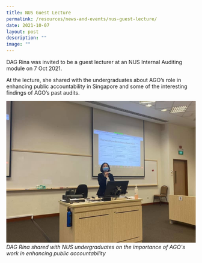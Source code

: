 ```yaml
---
title: NUS Guest Lecture
permalink: /resources/news-and-events/nus-guest-lecture/
date: 2021-10-07
layout: post
description: ""
image: ""
---
```

DAG Rina was invited to be a guest lecturer at an NUS Internal Auditing module on 7 Oct 2021. 

At the lecture, she shared with the undergraduates about AGO’s role in enhancing public accountability in Singapore and some of the interesting findings of AGO’s past audits.

![](/images/News%20&%20Events%20Photos/2021/nus-lecture-2021.jpeg)
*DAG Rina shared with NUS undergraduates on the importance of AGO's work in enhancing public accountability*